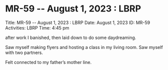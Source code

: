 # MR-59 -- August 1, 2023 : LBRP

Title: MR-59 -- August 1, 2023 : LBRP
Date: August 1, 2023
ID: MR-59
Activities: LBRP
Time: 4:45 pm

after work I banished, then laid down to do some daydreaming.

Saw myself making flyers and hosting a class in my living room. Saw myself with two partners.

Felt connected to my father’s mother line.